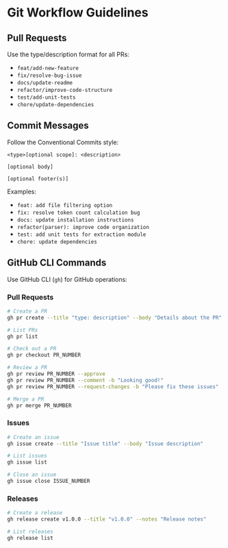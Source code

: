# Git Workflow Guidelines

## Pull Requests

Use the type/description format for all PRs:

- `feat/add-new-feature`
- `fix/resolve-bug-issue`
- `docs/update-readme`
- `refactor/improve-code-structure`
- `test/add-unit-tests`
- `chore/update-dependencies`

## Commit Messages

Follow the Conventional Commits style:

```
<type>[optional scope]: <description>

[optional body]

[optional footer(s)]
```

Examples:
- `feat: add file filtering option`
- `fix: resolve token count calculation bug`
- `docs: update installation instructions`
- `refactor(parser): improve code organization`
- `test: add unit tests for extraction module`
- `chore: update dependencies`

## GitHub CLI Commands

Use GitHub CLI (`gh`) for GitHub operations:

### Pull Requests

```bash
# Create a PR
gh pr create --title "type: description" --body "Details about the PR" --head branch-name --base main

# List PRs
gh pr list

# Check out a PR
gh pr checkout PR_NUMBER

# Review a PR
gh pr review PR_NUMBER --approve
gh pr review PR_NUMBER --comment -b "Looking good!"
gh pr review PR_NUMBER --request-changes -b "Please fix these issues"

# Merge a PR
gh pr merge PR_NUMBER
```

### Issues

```bash
# Create an issue
gh issue create --title "Issue title" --body "Issue description"

# List issues
gh issue list

# Close an issue
gh issue close ISSUE_NUMBER
```

### Releases

```bash
# Create a release
gh release create v1.0.0 --title "v1.0.0" --notes "Release notes"

# List releases
gh release list
```
